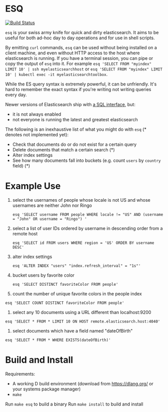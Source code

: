 ESQ
===

[![Build Status](https://travis-ci.org/leeavital/esq.svg?branch=master)](https://travis-ci.org/leeavital/esq)

`esq` is your swiss army knife for quick and dirty elasticsearch. It aims
to be useful for both ad-hoc day to day operations and for use in shell scripts.

By emitting `curl` commands, `esq` can be used without being installed on a
client machine, and even without HTTP access to the host where elasticsearch is
running. If you have a terminal session, you can pipe or copy the output of `esq`
into it. For example `esq 'SELECT FROM "myindex" LIMIT 10' | ssh myelasticsearchhost` or
`esq 'SELECT FROM "myindex" LIMIT 10' | kubectl exec -it myelasticsearchtoolbox`.

While the ES query syntax is extremely powerful, it can be unfriendly. It's
hard to remember the exact syntax if you're writing not writing queries every day.

Newer versions of Elasticsearch ship with [a SQL interface](https://www.elastic.co/products/stack/elasticsearch-sql), but:
- it is not always enabled
- not everyone is running the latest and greatest elasticsearch

The following is an inexhaustive list of what you might do with `esq` (\* denotes not implemented yet):

- Check that documents do or do not exist for a certain query
- Delete documents that match a certain search (\*)
- Alter index settings
- See how many documents fall into buckets (e.g. count `users` by `country` field) (\*)

Example Use
===========


1. select the usernames of people whose locale is not US and whose usernames are neither John nor Ringo

    ```
    esq 'SELECT username FROM people WHERE locale != "US" AND (username = "John" OR username = "Ringo") '
    ```

1. select a list of user IDs ordered by username in descending order from a remote host

    ```
    esq 'SELECT id FROM users WHERE region = 'US' ORDER BY username DESC'
    ```

1. alter index settings

    ```
    esq 'ALTER INDEX "users" "index.refresh_interval" = "1s"'
    ```

1. bucket users by favorite color

   ```
   esq 'SELECT DISTINCT favoriteColor FROM people'
   ```


1. count the number of unique favorite colors in the people index

  ```
  esq 'SELECT COUNT DISTINCT favoriteColor FROM people'
  ```

1. select any 10 documents using a URL different than localhost:9200

  ```
  esq 'SELECT * FROM * LIMIT 10 ON HOST remote.elasticsearch.host:4040'
  ```

1. select documents which have a field named "dateOfBirth"

  ```
  esq 'SELECT * FROM * WHERE EXISTS(dateOfBirth)'
  ```

Build and Install
==================

Requirements:

- A working D build environment (download from https://dlang.org/ or your systems package manager)
- `make`

Run `make esq` to build a binary
Run `make install` to build and install

